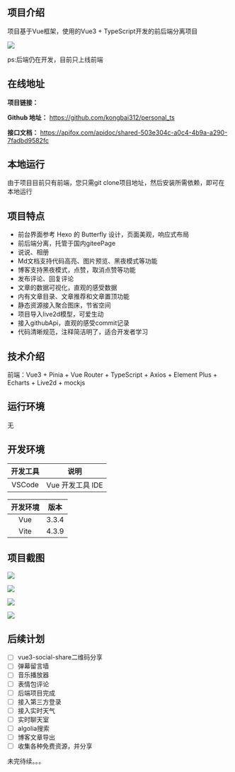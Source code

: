 ## 项目介绍

项目基于Vue框架，使用的Vue3 + TypeScript开发的前后端分离项目

![](https://pic.imgdb.cn/item/64ca0a6d1ddac507cc12d7ed.png)

ps:后端仍在开发，目前只上线前端

## 在线地址

**项目链接：**

**Github 地址：** https://github.com/kongbai312/personal_ts

**接口文档：** https://apifox.com/apidoc/shared-503e304c-a0c4-4b9a-a290-7fadbd9582fc

## 本地运行

由于项目目前只有前端，您只需git clone项目地址，然后安装所需依赖，即可在本地运行

## 项目特点

- 前台界面参考 Hexo 的 Butterfly 设计，页面美观，响应式布局
- 前后端分离，托管于国内giteePage
- 说说、相册
- Md文档支持代码高亮、图片预览、黑夜模式等功能
- 博客支持黑夜模式，点赞，取消点赞等功能
- 发布评论、回复评论
- 文章的数据可视化，直观的感受数据
- 内有文章目录、文章推荐和文章置顶功能
- 静态资源接入聚合图床，节省空间
- 项目导入live2d模型，可爱生动
- 接入githubApi，直观的感受commit记录
- 代码清晰规范，注释简洁明了，适合开发者学习

## 技术介绍

前端：Vue3 + Pinia + Vue Router + TypeScript + Axios + Element Plus  + Echarts + Live2d + mockjs

## 运行环境

无

## 开发环境

| 开发工具 |       说明       |
| :------: | :--------------: |
|  VSCode  | Vue 开发工具 IDE |

| 开发环境 | 版本  |
| :------: | :---: |
|   Vue    | 3.3.4 |
|   Vite   | 4.3.9 |

## 项目截图

![](https://pic.imgdb.cn/item/64cbb8e71ddac507cc898ef2.png)

![](https://pic.imgdb.cn/item/64cbb97b1ddac507cc8b3feb.png)

![](https://pic.imgdb.cn/item/64cbbbfa1ddac507cc9288a0.png)

![](https://pic.imgdb.cn/item/64cbbd2e1ddac507cc962553.png)

## 后续计划

- [ ] vue3-social-share二维码分享
- [ ] 弹幕留言墙
- [ ] 音乐播放器
- [ ] 表情包评论
- [ ] 后端项目完成
- [ ] 接入第三方登录
- [ ] 接入实时天气
- [ ] 实时聊天室
- [ ] algolia搜索
- [ ] 博客文章导出
- [ ] 收集各种免费资源，并分享

未完待续。。。